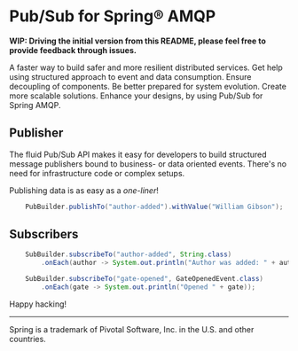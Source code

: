 Pub/Sub for Spring® AMQP
========================

**WIP: Driving the initial version from this README, please feel free to
       provide feedback through issues.**

A faster way to build safer and more resilient distributed services. Get help
using structured approach to event and data consumption. Ensure decoupling of
components. Be better prepared for system evolution. Create more scalable
solutions. Enhance your designs, by using Pub/Sub for Spring AMQP.

Publisher
----------

The fluid Pub/Sub API makes it easy for developers to build structured message
publishers bound to business- or data oriented events. There's no need for
infrastructure code or complex setups.

Publishing data is as easy as a _one-liner_!

```java
    PubBuilder.publishTo("author-added").withValue("William Gibson");
```

Subscribers
-----------

```java
    SubBuilder.subscribeTo("author-added", String.class)
        .onEach(author -> System.out.println("Author was added: " + author));
```

```java
    SubBuilder.subscribeTo("gate-opened", GateOpenedEvent.class)
        .onEach(gate -> System.out.println("Opened " + gate));
```

Happy hacking!

---

Spring is a trademark of Pivotal Software, Inc. in the U.S. and other countries.
